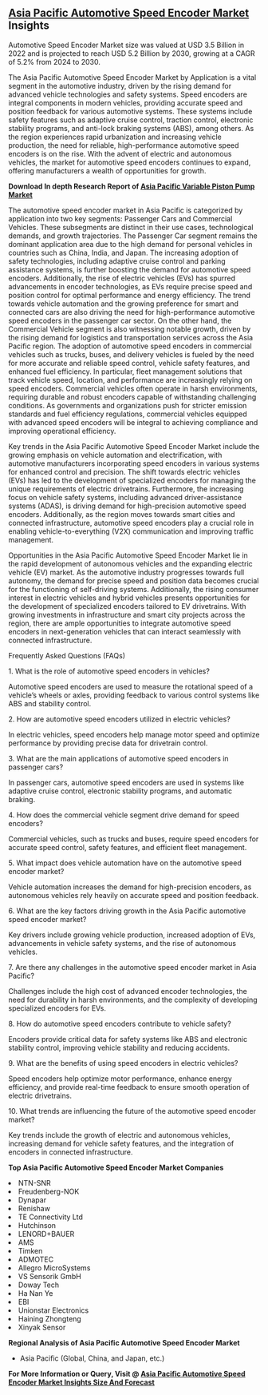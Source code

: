 <h2><a href="https://www.verifiedmarketreports.com/download-sample/?rid=42380&amp;utm_source=Github-Feb&amp;utm_medium=219" target="_blank">Asia Pacific Automotive Speed Encoder Market</a> Insights</h2><p>Automotive Speed Encoder Market size was valued at USD 3.5 Billion in 2022 and is projected to reach USD 5.2 Billion by 2030, growing at a CAGR of 5.2% from 2024 to 2030.</p><p><p>The Asia Pacific Automotive Speed Encoder Market by Application is a vital segment in the automotive industry, driven by the rising demand for advanced vehicle technologies and safety systems. Speed encoders are integral components in modern vehicles, providing accurate speed and position feedback for various automotive systems. These systems include safety features such as adaptive cruise control, traction control, electronic stability programs, and anti-lock braking systems (ABS), among others. As the region experiences rapid urbanization and increasing vehicle production, the need for reliable, high-performance automotive speed encoders is on the rise. With the advent of electric and autonomous vehicles, the market for automotive speed encoders continues to expand, offering manufacturers a wealth of opportunities for growth. <p><strong>Download In depth Research Report of <a href="https://www.verifiedmarketreports.com/download-sample/?rid=236118&amp;utm_source=Pulse-Dec&amp;utm_medium=219" target="_blank">Asia Pacific Variable Piston Pump Market</a></strong></p> The automotive speed encoder market in Asia Pacific is categorized by application into two key segments: Passenger Cars and Commercial Vehicles. These subsegments are distinct in their use cases, technological demands, and growth trajectories. The Passenger Car segment remains the dominant application area due to the high demand for personal vehicles in countries such as China, India, and Japan. The increasing adoption of safety technologies, including adaptive cruise control and parking assistance systems, is further boosting the demand for automotive speed encoders. Additionally, the rise of electric vehicles (EVs) has spurred advancements in encoder technologies, as EVs require precise speed and position control for optimal performance and energy efficiency. The trend towards vehicle automation and the growing preference for smart and connected cars are also driving the need for high-performance automotive speed encoders in the passenger car sector. On the other hand, the Commercial Vehicle segment is also witnessing notable growth, driven by the rising demand for logistics and transportation services across the Asia Pacific region. The adoption of automotive speed encoders in commercial vehicles such as trucks, buses, and delivery vehicles is fueled by the need for more accurate and reliable speed control, vehicle safety features, and enhanced fuel efficiency. In particular, fleet management solutions that track vehicle speed, location, and performance are increasingly relying on speed encoders. Commercial vehicles often operate in harsh environments, requiring durable and robust encoders capable of withstanding challenging conditions. As governments and organizations push for stricter emission standards and fuel efficiency regulations, commercial vehicles equipped with advanced speed encoders will be integral to achieving compliance and improving operational efficiency. <p>Key trends in the Asia Pacific Automotive Speed Encoder Market include the growing emphasis on vehicle automation and electrification, with automotive manufacturers incorporating speed encoders in various systems for enhanced control and precision. The shift towards electric vehicles (EVs) has led to the development of specialized encoders for managing the unique requirements of electric drivetrains. Furthermore, the increasing focus on vehicle safety systems, including advanced driver-assistance systems (ADAS), is driving demand for high-precision automotive speed encoders. Additionally, as the region moves towards smart cities and connected infrastructure, automotive speed encoders play a crucial role in enabling vehicle-to-everything (V2X) communication and improving traffic management. <p>Opportunities in the Asia Pacific Automotive Speed Encoder Market lie in the rapid development of autonomous vehicles and the expanding electric vehicle (EV) market. As the automotive industry progresses towards full autonomy, the demand for precise speed and position data becomes crucial for the functioning of self-driving systems. Additionally, the rising consumer interest in electric vehicles and hybrid vehicles presents opportunities for the development of specialized encoders tailored to EV drivetrains. With growing investments in infrastructure and smart city projects across the region, there are ample opportunities to integrate automotive speed encoders in next-generation vehicles that can interact seamlessly with connected infrastructure. <p>Frequently Asked Questions (FAQs) <p>1. What is the role of automotive speed encoders in vehicles? <p>Automotive speed encoders are used to measure the rotational speed of a vehicle’s wheels or axles, providing feedback to various control systems like ABS and stability control. <p>2. How are automotive speed encoders utilized in electric vehicles? <p>In electric vehicles, speed encoders help manage motor speed and optimize performance by providing precise data for drivetrain control. <p>3. What are the main applications of automotive speed encoders in passenger cars? <p>In passenger cars, automotive speed encoders are used in systems like adaptive cruise control, electronic stability programs, and automatic braking. <p>4. How does the commercial vehicle segment drive demand for speed encoders? <p>Commercial vehicles, such as trucks and buses, require speed encoders for accurate speed control, safety features, and efficient fleet management. <p>5. What impact does vehicle automation have on the automotive speed encoder market? <p>Vehicle automation increases the demand for high-precision encoders, as autonomous vehicles rely heavily on accurate speed and position feedback. <p>6. What are the key factors driving growth in the Asia Pacific automotive speed encoder market? <p>Key drivers include growing vehicle production, increased adoption of EVs, advancements in vehicle safety systems, and the rise of autonomous vehicles. <p>7. Are there any challenges in the automotive speed encoder market in Asia Pacific? <p>Challenges include the high cost of advanced encoder technologies, the need for durability in harsh environments, and the complexity of developing specialized encoders for EVs. <p>8. How do automotive speed encoders contribute to vehicle safety? <p>Encoders provide critical data for safety systems like ABS and electronic stability control, improving vehicle stability and reducing accidents. <p>9. What are the benefits of using speed encoders in electric vehicles? <p>Speed encoders help optimize motor performance, enhance energy efficiency, and provide real-time feedback to ensure smooth operation of electric drivetrains. <p>10. What trends are influencing the future of the automotive speed encoder market? <p>Key trends include the growth of electric and autonomous vehicles, increasing demand for vehicle safety features, and the integration of encoders in connected infrastructure. </p><p><strong>Top Asia Pacific Automotive Speed Encoder Market Companies</strong></p><div data-test-id=""><p><li>NTN-SNR</li><li> Freudenberg-NOK</li><li> Dynapar</li><li> Renishaw</li><li> TE Connectivity Ltd</li><li> Hutchinson</li><li> LENORD+BAUER</li><li> AMS</li><li> Timken</li><li> ADMOTEC</li><li> Allegro MicroSystems</li><li> VS Sensorik GmbH</li><li> Doway Tech</li><li> Ha Nan Ye</li><li> EBI</li><li> Unionstar Electronics</li><li> Haining Zhongteng</li><li> Xinyak Sensor</li></p><div><strong>Regional Analysis of&nbsp;Asia Pacific Automotive Speed Encoder Market</strong></div><ul><li dir="ltr"><p dir="ltr">Asia Pacific (Global, China, and Japan, etc.)</p></li></ul><p><strong>For More Information or Query, Visit @&nbsp;</strong><strong><a href="https://www.verifiedmarketreports.com/product/global-automotive-speed-encoder-market-2019-by-manufacturers-regions-type-and-application-forecast-to-2024/?utm_source=Github-Feb&amp;utm_medium=219" target="_blank">Asia Pacific Automotive Speed Encoder Market Insights Size And Forecast</a></strong></p></div><h2>&nbsp;</h2><div data-test-id="">&nbsp;</div>
